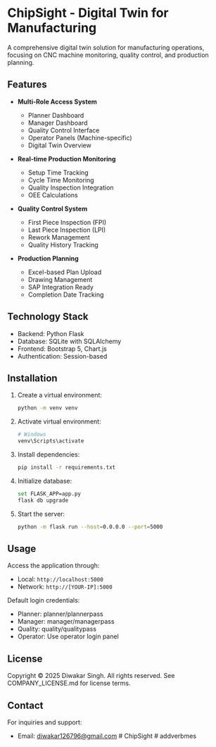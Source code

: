 # ChipSight - Digital Twin for Manufacturing

A comprehensive digital twin solution for manufacturing operations, focusing on CNC machine monitoring, quality control, and production planning.

## Features

- **Multi-Role Access System**
  - Planner Dashboard
  - Manager Dashboard
  - Quality Control Interface
  - Operator Panels (Machine-specific)
  - Digital Twin Overview

- **Real-time Production Monitoring**
  - Setup Time Tracking
  - Cycle Time Monitoring
  - Quality Inspection Integration
  - OEE Calculations

- **Quality Control System**
  - First Piece Inspection (FPI)
  - Last Piece Inspection (LPI)
  - Rework Management
  - Quality History Tracking

- **Production Planning**
  - Excel-based Plan Upload
  - Drawing Management
  - SAP Integration Ready
  - Completion Date Tracking

## Technology Stack

- Backend: Python Flask
- Database: SQLite with SQLAlchemy
- Frontend: Bootstrap 5, Chart.js
- Authentication: Session-based

## Installation

1. Create a virtual environment:
   ```bash
   python -m venv venv
   ```

2. Activate virtual environment:
   ```bash
   # Windows
   venv\Scripts\activate
   ```

3. Install dependencies:
   ```bash
   pip install -r requirements.txt
   ```

4. Initialize database:
   ```bash
   set FLASK_APP=app.py
   flask db upgrade
   ```

5. Start the server:
   ```bash
   python -m flask run --host=0.0.0.0 --port=5000
   ```

## Usage

Access the application through:
- Local: `http://localhost:5000`
- Network: `http://[YOUR-IP]:5000`

Default login credentials:
- Planner: planner/plannerpass
- Manager: manager/managerpass
- Quality: quality/qualitypass
- Operator: Use operator login panel

## License

Copyright © 2025 Diwakar Singh. All rights reserved.
See COMPANY_LICENSE.md for license terms.

## Contact

For inquiries and support:
- Email: diwakar126796@gmail.com #   C h i p S i g h t  
 #   a d d v e r b m e s  
 